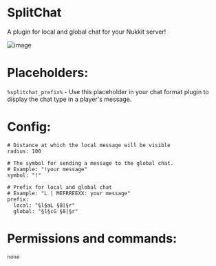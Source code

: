 # SplitChat
A plugin for local and global chat for your Nukkit server!

![image](https://user-images.githubusercontent.com/83061703/208570855-1c065f53-b62a-46f9-843a-0c2d134a96c1.png)
# Placeholders:
```%splitchat_prefix%``` - Use this placeholder in your chat format plugin to display the chat type in a player's message.

# Config:
```
# Distance at which the local message will be visible
radius: 100

# The symbol for sending a message to the global chat.
# Example: "!your message"
symbol: "!"

# Prefix for local and global chat 
# Example: "L | MEFRREEXX: your message" 
prefix:
  local: "§l§aL §8|§r"
  global: "§l§cG §8|§r"
```

# Permissions and commands:
```
none
```

